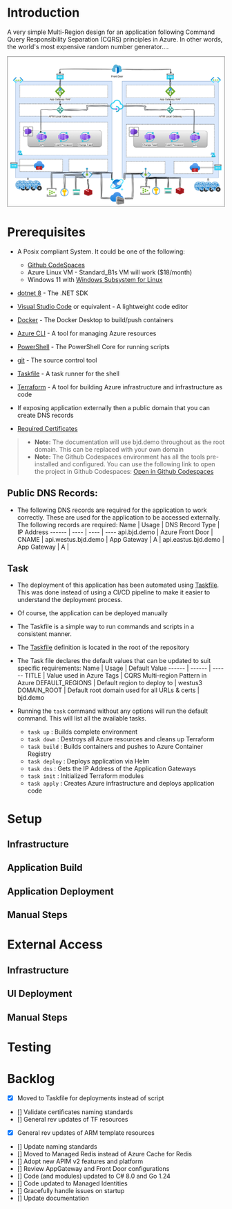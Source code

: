 # Introduction
A very simple Multi-Region design for an application following Command Query Responsibility Separation (CQRS) principles in Azure.
In other words, the world's most expensive random number generator....

![Architecture](./.assets/architecture.png)

# Prerequisites
* A Posix compliant System. It could be one of the following:
    * [Github CodeSpaces](https://github.com/features/codespaces)
    * Azure Linux VM - Standard_B1s VM will work ($18/month)
    * Windows 11 with [Windows Subsystem for Linux](https://docs.microsoft.com/en-us/windows/wsl/install)
* [dotnet 8](https://dotnet.microsoft.com/download) - The .NET SDK
* [Visual Studio Code](https://code.visualstudio.com/) or equivalent - A lightweight code editor
* [Docker](https://www.docker.com/products/docker-desktop) - The Docker Desktop to build/push containers
* [Azure CLI](https://docs.microsoft.com/en-us/cli/azure/install-azure-cli) - A tool for managing Azure resources
* [PowerShell](https://docs.microsoft.com/en-us/powershell/scripting/install/installing-powershell) - The PowerShell Core for running scripts
* [git](https://git-scm.com/) - The source control tool
* [Taskfile](https://taskfile.dev/#/) - A task runner for the shell
* [Terraform](https://www.terraform.io/) - A tool for building Azure infrastructure and infrastructure as code
* If exposing application externally then a public domain that you can create DNS records

* [Required Certificates](./docs/letsencrypt.md)

> * **Note:** The documentation will use bjd.demo throughout as the root domain.  This can be replaced with your own domain
> * **Note:** The Github Codespaces environment has all the tools pre-installed and configured.  You can use the following link to open the project in Github Codespaces: [Open in Github Codespaces](https://codespaces.new/briandenicola/azure-multi-region-proof-of-concept?quickstart=1)

## Public DNS Records: 
* The following DNS records are required for the application to work correctly.  These are used for the application to be accessed externally.  The following records are required: 
Name | Usage | DNS Record Type | IP Address
------ | ---- | ---- | ----
api.bjd.demo | Azure Front Door  |  CNAME | <Front Door URL>
api.westus.bjd.demo | App Gateway | A | <App Gateway IP Address in West US>
api.eastus.bjd.demo | App Gateway | A | <App Gateway IP Address in East US>

## Task
* The deployment of this application has been automated using [Taskfile](https://taskfile.dev/#/).  This was done instead of using a CI/CD pipeline to make it easier to understand the deployment process.  
* Of course, the application can be deployed manually
* The Taskfile is a simple way to run commands and scripts in a consistent manner.  
* The [Taskfile](../Taskfile.yaml) definition is located in the root of the repository
* The Task file declares the default values that can be updated to suit specific requirements: 
Name | Usage | Default Value
------ | ------ | ------
TITLE | Value used in Azure Tags | CQRS Multi-region Pattern in Azure
DEFAULT_REGIONS | Default region to deploy to | westus3
DOMAIN_ROOT | Default root domain used for all URLs & certs | bjd.demo

* Running the `task` command without any options will run the default command. This will list all the available tasks.
    * `task up`                 : Builds complete environment
    * `task down`               : Destroys all Azure resources and cleans up Terraform
    * `task build`              : Builds containers and pushes to Azure Container Registry
    * `task deploy`             : Deploys application via Helm
    * `task dns`                : Gets the IP Address of the Application Gateways
    * `task init`               : Initialized Terraform modules
    * `task apply`              : Creates Azure infrastructure and deploys application code

# Setup

## Infrastructure
## Application Build  
## Application Deployment 
## Manual Steps

# External Access
## Infrastructure
## UI Deployment 
## Manual Steps

# Testing

# Backlog
- [x] Moved to Taskfile for deployments instead of script
- [] Validate certificates naming standards
- [] General rev updates of TF resources
- [x] General rev updates of ARM template resources
- [] Update naming standards
- [] Moved to Managed Redis instead of Azure Cache for Redis
- [] Adopt new APIM v2 features and platform
- [] Review AppGateway and Front Door configurations
- [] Code (and modules) updated to C# 8.0 and Go 1.24
- [] Code updated to Managed Identities
- [] Gracefully handle issues on startup
- [] Update documentation 
